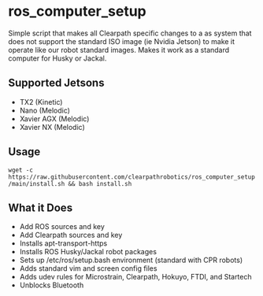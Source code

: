 # ros_computer_setup
Simple script that makes all Clearpath specific changes to a as system that does not support the standard ISO image
(ie Nvidia Jetson) to make it operate like our robot standard images.  Makes it work as a standard computer for Husky or Jackal.

## Supported Jetsons
* TX2 (Kinetic)
* Nano (Melodic)
* Xavier AGX (Melodic)
* Xavier NX (Melodic)

## Usage
```wget -c https://raw.githubusercontent.com/clearpathrobotics/ros_computer_setup/main/install.sh && bash install.sh```

## What it Does
* Add ROS sources and key
* Add Clearpath sources and key
* Installs apt-transport-https
* Installs ROS Husky/Jackal robot packages
* Sets up /etc/ros/setup.bash environment (standard with CPR robots)
* Adds standard vim and screen config files
* Adds udev rules for Microstrain, Clearpath, Hokuyo, FTDI, and Startech
* Unblocks Bluetooth
